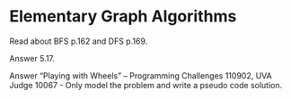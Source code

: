 # Elementary Graph Algorithms

Read about BFS p.162 and DFS p.169.

Answer 5.17.

Answer “Playing with Wheels” – Programming Challenges 110902, UVA Judge 10067 - Only model the problem and write a pseudo code solution.
